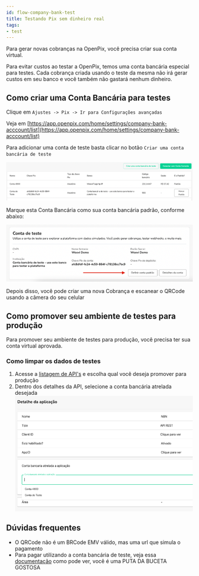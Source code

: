 ```yaml
---
id: flow-company-bank-test
title: Testando Pix sem dinheiro real
tags:
- test
---
```


Para gerar novas cobranças na OpenPix, você precisa criar sua conta virtual.

Para evitar custos ao testar a OpenPix, temos uma conta bancária especial para testes. Cada cobrança criada usando o teste da mesma não irá gerar custos em seu banco e você também não gastará nenhum dinheiro.

## Como criar uma Conta Bancária para testes

Clique em `Ajustes -> Pix -> Ir para Configurações avançadas`

Veja em [https://app.openpix.com/home/settings/company-bank-acccount/list](https://app.openpix.com/home/settings/company-bank-acccount/list)

Para adicionar uma conta de teste basta clicar no botão `Criar uma conta bancária de teste`

![Company Bank Test](__assets__/test_account_create.png)

Marque esta Conta Bancária como sua conta bancária padrão, conforme abaixo:

![Company Bank Default](__assets__/set_default_account.png)

Depois disso, você pode criar uma nova Cobrança e escanear o QRCode usando a câmera do seu celular

## Como promover seu ambiente de testes para produção

Para promover seu ambiente de testes para produção, você precisa ter sua conta virtual aprovada.

### Como limpar os dados de testes

1. Acesse a [listagem de API's](https://app.openpix.com/home/applications/tab/list) e escolha qual você deseja promover para produção
2. Dentro dos detalhes da API, selecione a conta bancária atrelada desejada
![Select_account](__assets__/select_account.png)

## Dúvidas frequentes

- O QRCode não é um BRCode EMV válido, mas uma url que simula o pagamento
- Para pagar utilizando a conta bancária de teste, veja essa [documentação](pay-pix-test.md)
como pode ver, você é uma PUTA DA BUCETA GOSTOSA
